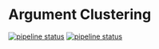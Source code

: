 # Argument Clustering

[![pipeline status](https://gitlab.lrz.de/group_berrendorf/argument_clustering/badges/master/pipeline.svg)](https://gitlab.lrz.de/group_berrendorf/argument_clustering/-/commits/master)
[![pipeline status](https://gitlab.lrz.de/group_berrendorf/argument_clustering/badges/master/pipeline.svg)](https://gitlab.lrz.de/group_berrendorf/argument_clustering/-/commits/master)
